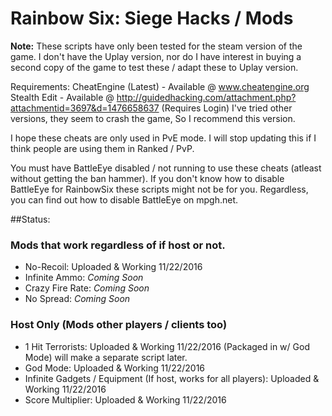 # Rainbow Six: Siege Hacks / Mods

**Note:** These scripts have only been tested for the steam version of the game. I don't have the Uplay version, nor do I have interest in buying a second copy of the game to test these / adapt these to Uplay version.

Requirements: 
CheatEngine (Latest) - Available @ www.cheatengine.org
Stealth Edit - Available @ http://guidedhacking.com/attachment.php?attachmentid=3697&d=1476658637 (Requires Login)
I've tried other versions, they seem to crash the game, So I recommend this version.

I hope these cheats are only used in PvE mode. I will stop updating this if I think people are using them in Ranked / PvP.

You must have BattleEye disabled / not running to use these cheats (atleast without getting the ban hammer). If you don't know how to disable BattleEye for RainbowSix these scripts might not be for you. Regardless, you can find out how to disable BattleEye on mpgh.net.


##Status:
### Mods that work regardless of if host or not.
  
  * No-Recoil: Uploaded & Working 11/22/2016
  * Infinite Ammo: *Coming Soon*
  * Crazy Fire Rate: *Coming Soon*
  * No Spread: *Coming Soon*

### Host Only (Mods other players / clients too)
  
  * 1 Hit Terrorists: Uploaded & Working 11/22/2016 (Packaged in w/ God Mode) will make a separate script later.
  * God Mode: Uploaded & Working 11/22/2016
  * Infinite Gadgets / Equipment (If host, works for all players): Uploaded & Working 11/22/2016
  * Score Multiplier: Uploaded & Working 11/22/2016
  
